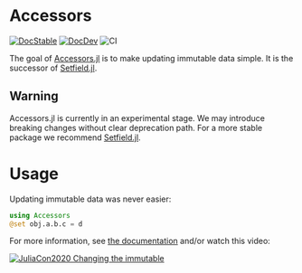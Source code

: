 # Accessors

[![DocStable](https://img.shields.io/badge/docs-stable-blue.svg)](https://juliaobjects.github.io/Accessors.jl/stable/intro)
[![DocDev](https://img.shields.io/badge/docs-dev-blue.svg)](https://juliaobjects.github.io/Accessors.jl/dev/intro)
![CI](https://github.com/JuliaObjects/Accessors.jl/workflows/CI/badge.svg)

The goal of [Accessors.jl](https://github.com/JuliaObjects/Accessors.jl) is to make updating immutable data simple.
It is the successor of [Setfield.jl](https://github.com/jw3126/Setfield.jl).

## Warning

Accessors.jl is currently in an experimental stage. We may introduce breaking changes without clear deprecation path. For a more stable package we recommend [Setfield.jl](https://github.com/jw3126/Setfield.jl).

# Usage
Updating immutable data was never easier:
```julia
using Accessors
@set obj.a.b.c = d
```
For more information, see [the documentation](https://juliaobjects.github.io/Accessors.jl/dev/intro/) and/or watch this video:

[![JuliaCon2020 Changing the immutable](https://img.youtube.com/vi/vkAOYeTpLg0/0.jpg)](https://youtu.be/vkAOYeTpLg0 "Changing the immutable")